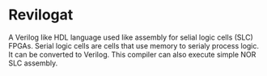 # Revilogat
A Verilog like HDL language used like assembly for selial logic cells (SLC) FPGAs. Serial logic cells are cells that use memory to serialy process logic. It can be converted to Verilog. This compiler can also execute simple NOR SLC assembly.
